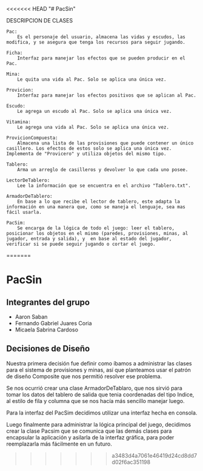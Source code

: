 <<<<<<< HEAD
"# PacSin" 


DESCRIPCION DE CLASES

    Pac:
        Es el personaje del usuario, almacena las vidas y escudos, las modifica, y se asegura que tenga los recursos para seguir jugando.

    Ficha:
        Interfaz para manejar los efectos que se pueden producir en el Pac.

    Mina:
        Le quita una vida al Pac. Solo se aplica una única vez.

    Provicion:
        Interfaz para manejar los efectos positivos que se aplican al Pac.

    Escudo:
        Le agrega un escudo al Pac. Solo se aplica una única vez.

    Vitamina:
        Le agrega una vida al Pac. Solo se aplica una única vez.

    ProvicionCompuesta:
        Almacena una lista de las provisiones que puede contener un único casillero. Los efectos de estos solo se aplica una única vez. Implementa de "Provicero" y utiliza objetos del mismo tipo.

    Tablero:
        Arma un arreglo de casilleros y devolver lo que cada uno posee.

    LectorDeTablero:
        Lee la información que se encuentra en el archivo "Tablero.txt".

    ArmadorDeTablero:
        En base a lo que recibe el lector de tablero, este adapta la información en una manera que, como se maneja el lenguaje, sea mas fácil usarla.

    PacSim:
        Se encarga de la lógica de todo el juego: leer el tablero, posicionar los objetos en el mismo (paredes, provisiones, minas, al jugador, entrada y salida), y  en base al estado del jugador, verificar si se puede seguir jugando o cortar el juego.

=======
# PacSin



## Integrantes del grupo

* Aaron Saban
* Fernando Gabriel Juares Coria
* Micaela Sabrina Cardoso

## Decisiones de Diseño

Nuestra primera decisión fue definir como íbamos a administrar las clases para el sistema de provisiones y minas, así que planteamos usar el patrón de diseño Composite que nos permitió resolver ese problema.


Se nos ocurrió crear una clase ArmadorDeTablaro, que nos sirvió para tomar los datos del tablero de salida que tenia coordenadas del tipo Indice, al estilo de fila y columna que se nos hacía más sencillo manejar luego.


Para la interfaz del PacSim decidimos utilizar una interfaz hecha en consola.


Luego finalmente para administrar la lógica principal del juego, decidimos crear la clase Pacsim que se comunica que las demás clases para encapsular la aplicación y asilarla de la interfaz gráfica, para poder reemplazarla más fácilmente en un futuro.
>>>>>>> a3483d4a7061e46419d24cd8dd7d02f6ac351198
